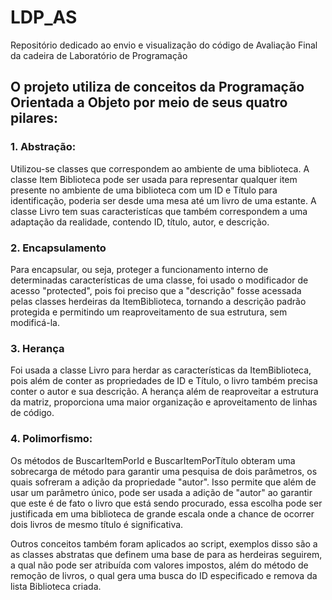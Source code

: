 # LDP_AS
Repositório dedicado ao envio e visualização do código de Avaliação Final da cadeira de Laboratório de Programação

## O projeto utiliza de conceitos da Programação Orientada a Objeto por meio de seus quatro pilares:

### 1. Abstração:
Utilizou-se classes que correspondem ao ambiente de uma biblioteca. A classe Item Biblioteca pode ser usada para representar qualquer item presente no ambiente de uma biblioteca com um ID e Título para identificação, poderia ser desde uma mesa até um livro de uma estante. A classe Livro tem suas caracteristícas que também correspondem a uma adaptação da realidade, contendo ID, título, autor, e descrição.

### 2. Encapsulamento
Para encapsular, ou seja, proteger a funcionamento interno de determinadas características de uma classe, foi usado o modificador de acesso "protected", pois foi preciso que a "descrição" fosse acessada pelas classes herdeiras da ItemBiblioteca, tornando a descrição padrão protegida e permitindo um reaproveitamento de sua estrutura, sem modificá-la.

### 3. Herança
Foi usada a classe Livro para herdar as características da ItemBiblioteca, pois além de conter as propriedades de ID e Título, o livro também precisa conter o autor e sua descrição. A herança além de reaproveitar a estrutura da matriz, proporciona uma maior organização e aproveitamento de linhas de código.

### 4. Polimorfismo:
Os métodos de BuscarItemPorId e BuscarItemPorTítulo obteram uma sobrecarga de método para garantir uma pesquisa de dois parâmetros, os quais sofreram a adição da propriedade "autor". Isso permite que além de usar um parâmetro único, pode ser usada a adição de "autor" ao garantir que este é de fato o livro que está sendo procurado, essa escolha pode ser justificada em uma biblioteca de grande escala onde a chance de ocorrer dois livros de mesmo título é significativa.

Outros conceitos também foram aplicados ao script, exemplos disso são a as classes abstratas que definem uma base de para as herdeiras seguirem, a qual não pode ser atribuída com valores impostos, além do método de remoção de livros, o qual gera uma busca do ID especificado e remova da lista Biblioteca criada.
